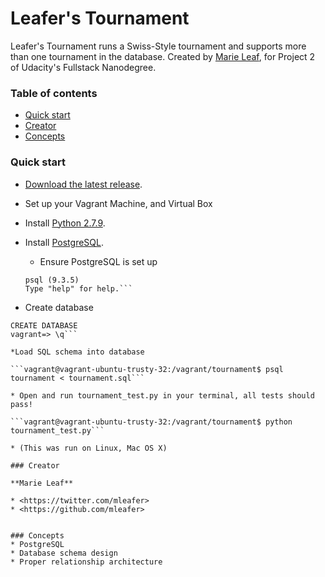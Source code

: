 # Leafer's Tournament

Leafer's Tournament runs a Swiss-Style tournament and supports more than one tournament in the database. Created by [Marie Leaf](https://twitter.com/mleafer), for Project 2 of Udacity's Fullstack Nanodegree.


### Table of contents

* [Quick start](#quick-start)
* [Creator](#creator)
* [Concepts](#concepts)

### Quick start

* [Download the latest release](https://github.com/mleafer/fullstacknanodegree.git).
* Set up your Vagrant Machine, and Virtual Box
* Install [Python 2.7.9](https://www.python.org/downloads/).
* Install [PostgreSQL](http://www.postgresql.org/download/).
  * Ensure PostgreSQL is set up
   
   ```vagrant@vagrant-ubuntu-trusty-32:/vagrant/tournament$ psql
   psql (9.3.5)
   Type "help" for help.```

* Create database

 ```vagrant=> CREATE DATABASE tournament;
 CREATE DATABASE
 vagrant=> \q```

*Load SQL schema into database

 ```vagrant@vagrant-ubuntu-trusty-32:/vagrant/tournament$ psql tournament < tournament.sql```

* Open and run tournament_test.py in your terminal, all tests should pass!

 ```vagrant@vagrant-ubuntu-trusty-32:/vagrant/tournament$ python tournament_test.py```

* (This was run on Linux, Mac OS X)

### Creator

**Marie Leaf**

* <https://twitter.com/mleafer>
* <https://github.com/mleafer>


### Concepts
* PostgreSQL
* Database schema design
* Proper relationship architecture